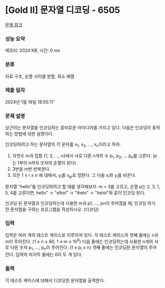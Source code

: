 # [Gold II] 문자열 디코딩 - 6505 

[문제 링크](https://www.acmicpc.net/problem/6505) 

### 성능 요약

메모리: 2024 KB, 시간: 0 ms

### 분류

자료 구조, 순열 사이클 분할, 희소 배열

### 제출 일자

2024년 1월 18일 18:55:17

### 문제 설명

<p>상근이는 문자열을 인코딩하는 흥미로운 아이디어를 가지고 있다. 다음은 인코딩이 동작하는 방법에 대한 설명이다.</p>

<p>인코딩하려고 하는 문자열의 각 문자를 x<sub>1</sub>, x<sub>2</sub>, ..., x<sub>n</sub>이라고 하자.</p>

<ol>
	<li>자연수 m과 집합 {1, 2, ..., n}에서 서로 다른 n개의 수 p<sub>1</sub>, p<sub>2</sub>, ... p<sub>n</sub>를 고른다. (p는 1부터 n까지 숫자의 순열이 된다)</li>
	<li>3번을 m번 반복한다.</li>
	<li>모든 1 ≤ i ≤ n 에 대해서, y<sub>i</sub>를 x<sub>pi</sub>로 정한다. 그 다음 x<sub>i</sub>와 y<sub>i</sub>를 바꾼다.</li>
</ol>

<p>문자열 "hello"를 인코딩하려고 할 때를 생각해보자. m = 3를 고르고, 순열 p는 2, 3, 1, 5, 4를 고른다면, hello" -> "elhol" -> "lhelo" -> "helol"와 같이 인코딩 된다.</p>

<p>인코딩 된 문자열과 인코딩하는데 사용한 m과 p1, ..., pn이 주어졌을 때, 인코딩 하기 전 문자열을 구하는 프로그램을 작성하시오. (디코딩)</p>

### 입력 

 <p>입력은 여러 개의 테스트 케이스로 이루어져 있다. 각 테스트 케이스의 첫째 줄에는 n과 m이 주어진다. (1 ≤ n ≤ 80, 1 ≤ m ≤ 10<sup>9</sup>) 다음 줄에는 인코딩하는데 사용한 n개의 서로 다른 숫자 p<sub>1</sub>, ..., p<sub>n</sub>이 주어진다. (1 ≤ p<sub>i</sub> ≤ n) 셋째 줄에는 인코딩된 문자열이 주어진다. 입력의 마지막 줄에는 0이 두 개 있다.</p>

### 출력 

 <p>각 테스트 케이스에 대해서 디코딩한 문자열을 출력한다.</p>

